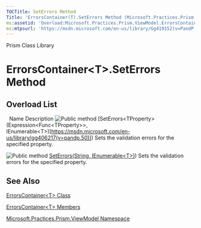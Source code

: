 ```yaml
---
TOCTitle: SetErrors Method
Title: 'ErrorsContainer(T).SetErrors Method (Microsoft.Practices.Prism.ViewModel)'
ms:assetid: 'Overload:Microsoft.Practices.Prism.ViewModel.ErrorsContainer\`1.SetErrors'
ms:mtpsurl: 'https://msdn.microsoft.com/en-us/library/Gg419152(v=PandP.50)'
---
```


Prism Class Library

ErrorsContainer&lt;T&gt;.SetErrors Method
============================================================



Overload List
-------------

<span id="overloadMembersTableToggle"></span>
 
Name
Description
![](https://msdn.microsoft.com/en-us/Gg419152.pubmethod(en-us,PandP.50).gif "Public method")
[SetErrors&lt;TProperty&gt;(Expression&lt;Func&lt;TProperty&gt;&gt;, IEnumerable&lt;T&gt;)]https://msdn.microsoft.com/en-us/library/gg406217(v=pandp.50)))
Sets the validation errors for the specified property.

![](https://msdn.microsoft.com/en-us/Gg419152.pubmethod(en-us,PandP.50).gif "Public method")
[SetErrors(String, IEnumerable&lt;T&gt;)](https://msdn.microsoft.com/en-us/library/gg419027(v=pandp.50)))
Sets the validation errors for the specified property.

See Also
--------

<span id="seeAlsoToggle"></span>
[ErrorsContainer&lt;T&gt; Class](https://msdn.microsoft.com/en-us/library/gg431577(v=pandp.50))

[ErrorsContainer&lt;T&gt; Members](https://msdn.microsoft.com/en-us/library/gg405531(v=pandp.50))

[Microsoft.Practices.Prism.ViewModel Namespace](https://msdn.microsoft.com/en-us/library/microsoft.practices.prism.viewmodel(v=pandp.50))
